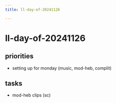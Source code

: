 ```yaml
---
title: ll-day-of-20241126

---
```


# ll-day-of-20241126

## priorities
* setting up for monday (music, mod-heb, complit)

## tasks
* mod-heb clips (sc)